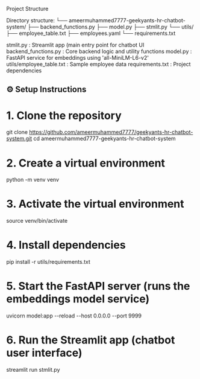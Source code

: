 Project Structure

Directory structure:
└── ameermuhammed7777-geekyants-hr-chatbot-system/
    ├── backend_functions.py
    ├── model.py
    ├── stmlit.py
    └── utils/
        ├── employee_table.txt
        ├── employees.yaml
        └── requirements.txt


        


stmlit.py : Streamlit app (main entry point for chatbot UI
backend_functions.py : Core backend logic and utility functions
model.py : FastAPI service for embeddings using 'all-MiniLM-L6-v2'
utils/employee_table.txt :  Sample employee data
requirements.txt : Project dependencies


## ⚙️ Setup Instructions  


# 1. Clone the repository  
git clone https://github.com/ameermuhammed7777/geekyants-hr-chatbot-system.git
cd ameermuhammed7777-geekyants-hr-chatbot-system


# 2. Create a virtual environment  
python -m venv venv


# 3. Activate the virtual environment  
source venv/bin/activate 


# 4. Install dependencies 
pip install -r utils/requirements.txt


# 5. Start the FastAPI server (runs the embeddings model service)
uvicorn model:app --reload --host 0.0.0.0 --port 9999


# 6. Run the Streamlit app (chatbot user interface)
streamlit run stmlit.py


